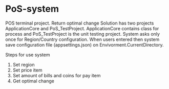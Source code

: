 # PoS-system
POS terminal project. Return optimal change
Solution has two projects ApplicationCore and PoS_TestProject. ApplicationCore contains class for process and PoS_TestProject is the unit testing project.
System asks only once for Region/Country configuration. When users entered then system save configuration file (appsettings.json) on Envivorment.CurrentDirectory.

Steps for use system
1. Set region 
2. Set price item
3. Set amount of bills and coins for pay item
4. Get optimal change
